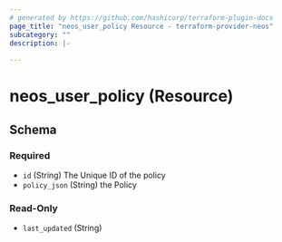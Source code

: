 ```yaml
---
# generated by https://github.com/hashicorp/terraform-plugin-docs
page_title: "neos_user_policy Resource - terraform-provider-neos"
subcategory: ""
description: |-
  
---
```


# neos_user_policy (Resource)





<!-- schema generated by tfplugindocs -->
## Schema

### Required

- `id` (String) The Unique ID of the policy
- `policy_json` (String) the Policy

### Read-Only

- `last_updated` (String)
